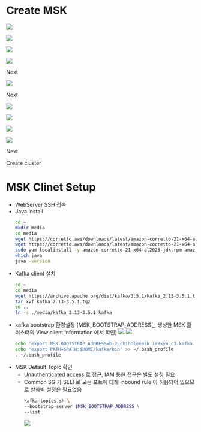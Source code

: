 # Create MSK

![](./img/2024-06-02-19-46-42.png)

![](./img/2024-06-02-19-47-06.png)

![](./img/2024-06-02-19-46-21.png)

![](./img/2024-06-02-19-47-34.png)

Next

![](./img/2024-06-02-19-50-06.png)

Next

![](./img/2024-06-02-19-50-51.png)

![](./img/2024-06-02-19-51-03.png)

![](./img/2024-06-02-19-51-41.png)

![](./img/2024-06-02-19-56-28.png)

Next

Create cluster

# MSK Clinet Setup
- WebServer SSH 접속
- Java Install
    ```bash
    cd ~
    mkdir media
    cd media
    wget https://corretto.aws/downloads/latest/amazon-corretto-21-x64-al2023-jdk.rpm
    wget https://corretto.aws/downloads/latest/amazon-corretto-21-x64-al2023-jre.rpm
    sudo yum localinstall -y amazon-corretto-21-x64-al2023-jdk.rpm amazon-corretto-21-x64-al2023-jre.rpm
    which java
    java -version
    ```
- Kafka client 설치
    ```bash
    cd ~
    cd media
    wget https://archive.apache.org/dist/kafka/3.5.1/kafka_2.13-3.5.1.tgz
    tar xvf kafka_2.13-3.5.1.tgz
    cd ..
    ln -s ./media/kafka_2.13-3.5.1 kafka
    ```
- kafka bootstrap 환경설정 (MSK_BOOTSTRAP_ADDRESS는 생성한 MSK 클러스터의 View client information 에서 확인)
    ![](./img/2024-06-02-22-59-08.png)
    ![](./img/2024-06-02-23-00-10.png)
    ```bash
    echo 'export MSK_BOOTSTRAP_ADDRESS=b-2.chiholeemsk.ie9kyn.c3.kafka.ap-northeast-2.amazonaws.com:9092,b-1.chiholeemsk.ie9kyn.c3.kafka.ap-northeast-2.amazonaws.com:9092' >> ~/.bash_profile
    echo 'export PATH=$PATH:$HOME/kafka/bin' >> ~/.bash_profile
    . ~/.bash_profile
    ```
- MSK Default Topic 확인
  - Unauthenticated access 로 접근, IAM 통한 접근은 별도 설정 필요
  - Common SG 가 SELF로 모든 포트에 대해 inbound rule 이 허용되어 있으므로 방화벽 설정은 필요없음
    ```bash
    kafka-topics.sh \
    --bootstrap-server $MSK_BOOTSTRAP_ADDRESS \
    --list
    ````
    ![](./img/2024-06-02-23-12-46.png)